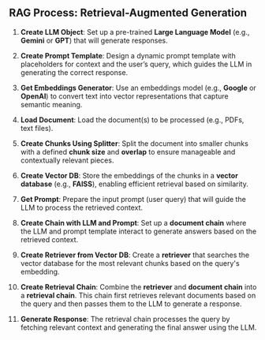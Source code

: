 ## RAG Process: Retrieval-Augmented Generation

1. **Create LLM Object**: Set up a pre-trained **Large Language Model** (e.g., **Gemini** or **GPT**) that will generate responses.

2. **Create Prompt Template**: Design a dynamic prompt template with placeholders for context and the user’s query, which guides the LLM in generating the correct response.

3. **Get Embeddings Generator**: Use an embeddings model (e.g., **Google** or **OpenAI**) to convert text into vector representations that capture semantic meaning.

4. **Load Document**: Load the document(s) to be processed (e.g., PDFs, text files).

5. **Create Chunks Using Splitter**: Split the document into smaller chunks with a defined **chunk size** and **overlap** to ensure manageable and contextually relevant pieces.

6. **Create Vector DB**: Store the embeddings of the chunks in a **vector database** (e.g., **FAISS**), enabling efficient retrieval based on similarity.

7. **Get Prompt**: Prepare the input prompt (user query) that will guide the LLM to process the retrieved context.

8. **Create Chain with LLM and Prompt**: Set up a **document chain** where the LLM and prompt template interact to generate answers based on the retrieved context.

9. **Create Retriever from Vector DB**: Create a **retriever** that searches the vector database for the most relevant chunks based on the query's embedding.

10. **Create Retrieval Chain**: Combine the **retriever** and **document chain** into a **retrieval chain**. This chain first retrieves relevant documents based on the query and then passes them to the LLM to generate a response.

11. **Generate Response**: The retrieval chain processes the query by fetching relevant context and generating the final answer using the LLM.

